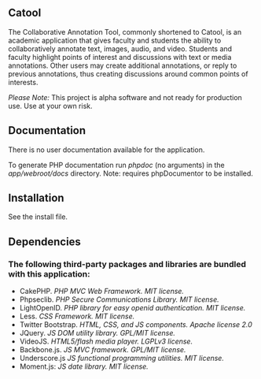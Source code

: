 ## Catool

The Collaborative Annotation Tool, commonly shortened to Catool, is an academic application that gives faculty and students the ability to collaboratively annotate text, images, audio, and video. Students and faculty highlight points of interest and discussions with text or media annotations. Other users may create additional annotations, or reply to previous annotations, thus creating discussions around common points of interests.

_Please Note:_ This project is alpha software and not ready for production use. Use at your own risk.

## Documentation

There is no user documentation available for the application.

To generate PHP documentation run  _phpdoc_ (no arguments) in the _app/webroot/docs_ directory. Note: requires phpDocumentor to be installed.

## Installation

See the install file. 

## Dependencies

### The following third-party packages and libraries are bundled with this application:

* CakePHP. _PHP MVC Web Framework. MIT license._
* Phpseclib. _PHP Secure Communications Library. MIT license._
* LightOpenID. _PHP library for easy openid authentication. MIT license._
* Less. _CSS Framework. MIT license._
* Twitter Bootstrap. _HTML, CSS, and JS components. Apache license 2.0_
* JQuery. _JS DOM utility library. GPL/MIT license._
* VideoJS. _HTML5/flash media player. LGPLv3 license._
* Backbone.js. _JS MVC framework. GPL/MIT license._
* Underscore.js _JS functional programming utilities. MIT license._
* Moment.js: _JS date library. MIT license._
